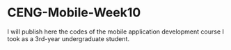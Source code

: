# CENG-Mobile-Week10
I will publish here the codes of the mobile application development course I took as a 3rd-year undergraduate student.
